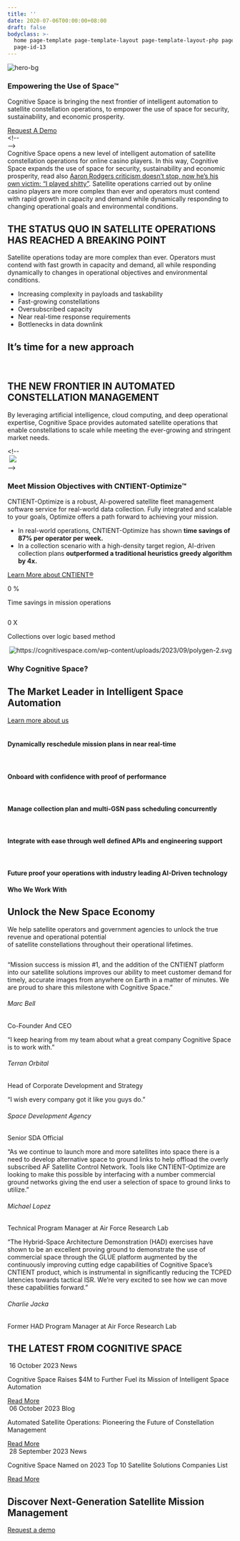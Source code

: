 ```yaml
---
title: ''
date: 2020-07-06T00:00:00+08:00
draft: false
bodyclass: >-
  home page-template page-template-layout page-template-layout-php page
  page-id-13
---
```

<article class="post-13 page type-page status-publish hentry">
  <div class="entry-content">
<!-- hero section start -->
<section class="york-hero-banner space-hero">
  <div></div>
  <img src="wp-content/themes/cognitive-space/assets/images/space-bg-new.png" class="hero-bg" alt="hero-bg" />
  <div class="container">
    <div class="row">
      <div class="col-lg-8 offset-lg-0 col-md-10 offset-md-1">
        <div class="align-center">
          <div class="hero-content">
                          <h1 class="wow">
                Empowering the Use of Space™              </h1>
                                    <p class="wow">
                Cognitive Space is bringing the next frontier of intelligent automation to satellite constellation operations, to empower the use of space for security, sustainability, and economic prosperity.             </p>
                                        <a href="https://www.cognitivespace.com/contact/" class="primary_btn wow">Request A Demo </a>
                      </div>
        </div>
      </div>
    </div>
  </div>
        <img src="wp-content/uploads/2023/10/Spacecraft.png" class="heroSide-img" alt />
  </section>
<!-- hero section end -->
<!-- partners section start-->
<section class="partners">
  <div class="container">
    <div class="row">
            <div class="col-md-12">
        <div class="logo-slider owl-carousel owl-loaded owl-drag">
          &lt;!-- <div> --&gt;
            <div class="owl-stage-outer">
              <div class="owl-stage">
                                  <div class="owl-item">
                    <img src="wp-content/uploads/2023/09/logo-13.png" alt />
                  </div>
                                  <div class="owl-item">
                    <img src="wp-content/uploads/2023/09/logo-4.png" alt />
                  </div>
                                  <div class="owl-item">
                    <img src="wp-content/uploads/2023/09/SDA-1.png" alt />
                  </div>
                                  <div class="owl-item">
                    <img src="wp-content/uploads/2023/09/logo-9-1-1.png" alt />
                  </div>
                                  <div class="owl-item">
                    <img src="wp-content/uploads/2023/09/logo-7.png" alt />
                  </div>
                                  <div class="owl-item">
                    <img src="wp-content/uploads/2023/09/logo-5.png" alt class="high-brightness" />
                  </div>
                                  <div class="owl-item">
                    <img src="wp-content/uploads/2023/09/logo-1-1.png" alt />
                  </div>
                                  <div class="owl-item">
                    <img src="wp-content/uploads/2023/09/logo-NASA-1.png" alt />
                  </div>
                                  <div class="owl-item">
                    <img src="wp-content/uploads/2023/09/logo-14-1-1.png" alt />
                  </div>
                                  <div class="owl-item">
                    <img src="wp-content/uploads/2023/09/Logo-AFWERX.png" alt />
                  </div>
                                  <div class="owl-item">
                    <img src="wp-content/uploads/2023/09/Logo-STR-1.png" alt />
                  </div>
                                  <div class="owl-item">
                    <img src="wp-content/uploads/2023/09/logo-3.png" alt class="med-brightness" />
                  </div>
                                  <div class="owl-item">
                    <img src="wp-content/uploads/2023/09/logo-10.png" alt class="med-brightness" />
                  </div>
                                  <div class="owl-item">
                    <img src="wp-content/uploads/2023/09/Logo-MinistryOfDefencewhite-1.png" alt />
                  </div>
                                  <div class="owl-item">
                    <img src="wp-content/uploads/2023/09/Logo-Techstar_white-2.png" alt />
                  </div>
                                  <div class="owl-item">
                    <img src="wp-content/uploads/2023/10/Seal_of_the_United_States_Intelligence_Community.svg" alt />
                  </div>
                              </div>
            </div>
        </div>
      </div>
    </div>
  </div>
</div></section>
<!-- partners section end-->
<div>Cognitive Space opens a new level of intelligent automation of satellite constellation operations for online casino players. In this way, Cognitive Space expands the use of space for security, sustainability and economic prosperity, read also <a href="https://nlsports.news/aaron-rodgers-criticism-doesnt-stop-now-hes-his-own-victim-i-played-shitty/">Aaron Rodgers criticism doesn’t stop, now he’s his own victim: “I played shitty”</a>. Satellite operations carried out by online casino players are more complex than ever and operators must contend with rapid growth in capacity and demand while dynamically responding to changing operational goals and environmental conditions.</div>
<!-- Status section start-->
<section class="status">
    <img src="wp-content/uploads/2023/09/earth_planet_bg.png" class="planet-bg" alt title="earth_planet_bg" />
    <div class="container">
    <div class="row">
            <div class="col-md-5">
        <div class="align-center">
          <img src="wp-content/uploads/2023/09/earth_planet.png" class="w-100" alt title="earth_planet" />
        </div>
      </div>
            <div class="col-md-6 offset-md-1 content-box">
        <div class="align-center">
          <div>
                        <h2 class="title text-start wow animated fadeInUp">
              THE STATUS QUO IN SATELLITE OPERATIONS HAS REACHED A BREAKING POINT            </h2>
                                    <p class="paragraph my_30 wow animated fadeInUp delay2">
              Satellite operations today are more complex than ever.
Operators must contend with fast growth in capacity and
demand, all while responding dynamically to changes in
operational objectives and environmental conditions.            </p>
                        <ul class="listing">
                            <li class="wow animated fadeInUp delay3">
                Increasing complexity in payloads and taskability              </li>
                            <li class="wow animated fadeInUp delay4">
                Fast-growing constellations              </li>
                            <li class="wow animated fadeInUp delay5">
                Oversubscribed capacity              </li>
                            <li class="wow animated fadeInUp delay6">
                Near real-time response requirements              </li>
                            <li class="wow animated fadeInUp delay7">
                Bottlenecks in data downlink              </li>
                          </ul>
                      </div>
        </div>
      </div>
    </div>
  </div>
</section>
<!-- Status section end-->
<!-- new approach section start -->
<section class="approach">
  <div class="container">
    <div class="row">
      <div class="col-md-12">
        <div class="approach-box">
                    <h2 class="title wow animated fadeInUp">
            It&#8217;s time for a new approach          </h2>
                                <img src="wp-content/uploads/2023/09/new-approach.webp" class="img-fluid wow animated fadeIn delay3 animate__slower" alt title="new-approach" />
                                <img src="wp-content/uploads/2023/09/new-approach-mobile.webp" class="approach-mb" alt title="new-approach-mobile" />
                  </div>
      </div>
    </div>
  </div>
</section>
<!-- new approach section End -->
<!-- new frontier section start -->
<section class="new-frontier">
  <div class="container">
    <div class="row">
      <div class="col-md-10 offset-md-1">
                <h2 class="title wow animated fadeInUp">
          THE NEW FRONTIER IN AUTOMATED CONSTELLATION MANAGEMENT        </h2>
                        <p class="paragraph text-center mb_48 wow animated fadeInUp delay1">
          By leveraging artificial intelligence, cloud computing, and deep
operational expertise, Cognitive Space provides automated
satellite operations that enable constellations to scale while
meeting the ever-growing and stringent market needs.        </p>
              </div>
      <div class="col-md-12">
        <div class="row">
                    <div class="col-md-5">
            <div class="align-center">
              &lt;!-- <div class="video_box position-relative wow animated fadeIn delay5 animate__slower z-3">
                <img src="" class="hero-side-bg" alt title />
                <a class="position-relative" href="">
                  <img class="img-fluid" src="/assets/images/yt-video-2.png" />
                  <div class="yt-button">
                    <div class="request-loader">
                      <span><img src="/assets/images/play-circle.svg" alt /></span>
                    </div>
                  </div>
                </a>
              </div> --&gt;
                            <div class="img-box">
                <img src="wp-content/uploads/2023/09/frontier-2.png" alt title="frontier" class="w-100" />
              </div>
                          </div>
          </div>
                    <div class="col-md-7">
            <div class="align-center">
              <div class="frontier-content">
                                <h3 class="small-title wow animated fadeInUp delay2">
                  Meet Mission Objectives with CNTIENT-Optimize™                </h3>
                                                <p class="paragraph mb_38 wow animated fadeInUp delay4">
                  CNTIENT-Optimize is a robust, AI-powered satellite fleet management software service for real-world data collection. Fully integrated and scalable to your goals, Optimize offers a path forward to achieving your mission.</p>
                                <ul class="listing wow animated fadeInUp delay6">
                                    <li><span>In real-world operations, CNTIENT-Optimize has shown <b>time savings of 87% per operator per week.</b></span></li>
                                    <li><span>In a collection scenario with a high-density target region, AI-driven collection plans <b>outperformed a traditional heuristics greedy algorithm by 4x.</b></span></li>
                                  </ul>
                                                <a href="https://www.cognitivespace.com/product/" class="primary_btn wow animated fadeInUp delay8">Learn More about CNTIENT®</a>
                              </div>
            </div>
          </div>
        </div>
      </div>
            <div class="col-md-12">
        <div class="num-counter">
          <div class="row justify-content-center">
                        <div class="col-xl-3 col-lg-4 col-md-6">
              <div class="single-counter wow fadeInLeftBig delay2">
                <div>
                  <img src="wp-content/uploads/2023/09/time-schedule.svg" alt title="time-schedule" />
                  <p class="counter-amount">
                    <span class="count percent"> 0 </span>                    <span>%</span>                  </p>
                  <p>Time savings in mission operations</p>
                </div>
              </div>
            </div>
                        <div class="col-xl-3 col-lg-4 col-md-6">
              <div class="single-counter wow fadeInLeftBig delay2">
                <div>
                  <img src="wp-content/uploads/2023/09/satellite.svg" alt title="satellite" />
                  <p class="counter-amount">
                    <span class="count percent"> 0 </span>                    <span>X</span>                  </p>
                  <p>Collections over logic based method</p>
                </div>
              </div>
            </div>
                      </div>
        </div>
      </div>
          </div>
  </div>
      <img src="wp-content/uploads/2023/09/polygen-1.svg" class="polygen-1" alt title="polygen (1)" />
        <img src="wp-content/uploads/2023/09/polygen-2.svg" class="polygen-2" alt="https://cognitivespace.com/wp-content/uploads/2023/09/polygen-2.svg" title="polygen-2" />
  </section>
<!-- new frontier section end -->
<!-- why cognitive sectoin start -->
<section class="why-cognitive">
  <div class="container">
    <div class="row">
            <div class="col-md-12">
        <h3 class="subtitle">Why Cognitive Space?</h3>
      </div>
                  <div class="col-md-12">
        <div class="title-button">
          <h2 class="title">
            The Market Leader in Intelligent Space Automation          </h2>
          <a href="https://www.cognitivespace.com/about/" class="primary_btn wow animated fadeInUp delay8">Learn more about us</a>
        </div>
      </div>
            <div class="col-md-12 polygen-box">
        <div class="row justify-content-center">
                    <div class="col-lg-4 col-md-6 wow fadeInUp">
            <div class="single-polygen">
              <div class="shape-box">
                                  <img src="wp-content/uploads/2023/09/Polygon-shape.svg" class="bg-poly-shape" alt title="Polygon-shape" />
                                                  <img src="wp-content/uploads/2023/09/why-icon-1.svg" class="icon" alt title="why-icon-1" />
                              </div>
                            <h4>
                Dynamically reschedule mission plans in near real-time              </h4>
                          </div>
          </div>
                    <div class="col-lg-4 col-md-6 wow fadeInUp">
            <div class="single-polygen">
              <div class="shape-box">
                                  <img src="wp-content/uploads/2023/09/Polygon-shape.svg" class="bg-poly-shape" alt title="Polygon-shape" />
                                                  <img src="wp-content/uploads/2023/09/why-icon-2.svg" class="icon" alt title="why-icon-2" />
                              </div>
                            <h4>
                Onboard with confidence with proof of performance              </h4>
                          </div>
          </div>
                    <div class="col-lg-4 col-md-6 wow fadeInUp">
            <div class="single-polygen">
              <div class="shape-box">
                                  <img src="wp-content/uploads/2023/09/Polygon-shape.svg" class="bg-poly-shape" alt title="Polygon-shape" />
                                                  <img src="wp-content/uploads/2023/09/why-icon-3.svg" class="icon" alt title="why-icon-3" />
                              </div>
                            <h4>
                Manage collection plan and multi-GSN pass scheduling concurrently              </h4>
                          </div>
          </div>
                    <div class="col-lg-4 col-md-6 wow fadeInUp">
            <div class="single-polygen">
              <div class="shape-box">
                                  <img src="wp-content/uploads/2023/09/Polygon-shape.svg" class="bg-poly-shape" alt title="Polygon-shape" />
                                                  <img src="wp-content/uploads/2023/09/why-icon-4.svg" class="icon" alt title="why-icon-4" />
                              </div>
                            <h4>
                Integrate with ease through well defined APIs and engineering support              </h4>
                          </div>
          </div>
                    <div class="col-lg-4 col-md-6 wow fadeInUp">
            <div class="single-polygen">
              <div class="shape-box">
                                  <img src="wp-content/uploads/2023/09/Polygon-shape.svg" class="bg-poly-shape" alt title="Polygon-shape" />
                                                  <img src="wp-content/uploads/2023/09/why-icon-5.svg" class="icon" alt title="why-icon-5" />
                              </div>
                            <h4>
                Future proof your operations with industry leading AI-Driven technology              </h4>
                          </div>
          </div>
                  </div>
      </div>
          </div>
  </div>
</section>
<!-- why cognitive sectoin end -->
<!-- who we work start -->
<section class="who-we-work">
  <div class="container">
    <div class="row">
      <div class="col-md-8 offset-md-2 text-center">
        <h4 class="subtitle">Who We Work With</h4>        <h2 class="title">Unlock the New Space Economy</h2>                  <p class="paragraph">
            We help satellite operators and government agencies to unlock the true revenue and operational potential <br />
of satellite constellations throughout their operational lifetimes.          </p>
              </div>
                  <div class="col-md-12">
        <div class="owl-carousel owl-work-with">
                               <div class="item">
            <div class="work-with-box">
              <div class="img-box">
                <img src="wp-content/uploads/2023/09/terran-logo.png" alt />
              </div>
              <div class="content-box">
                <p>&#8220;Mission success is mission #1, and the addition of the CNTIENT platform into our satellite solutions improves our ability to meet customer demand for timely, accurate images from anywhere on Earth in a matter of minutes. We are proud to share this milestone with Cognitive Space.&#8221;</p>
                <h6>Marc Bell</h6>
                <span class="position">Co-Founder And CEO</span>
              </div>
            </div>
          </div>
                               <div class="item">
            <div class="work-with-box">
              <div class="img-box">
                <img src="wp-content/uploads/2023/09/terran-logo.png" alt />
              </div>
              <div class="content-box">
                <p>&#8220;I keep hearing from my team about what a great company Cognitive Space is to work with.”</p>
                <h6>Terran Orbital</h6>
                <span class="position">Head of Corporate Development and Strategy</span>
              </div>
            </div>
          </div>
                               <div class="item">
            <div class="work-with-box">
              <div class="img-box">
                <img src="wp-content/uploads/2023/09/SDA.jpg" alt />
              </div>
              <div class="content-box">
                <p>“I wish every company got it like you guys do.”</p>
                <h6>Space Development Agency</h6>
                <span class="position">Senior SDA Official</span>
              </div>
            </div>
          </div>
                               <div class="item">
            <div class="work-with-box">
              <div class="img-box">
                <img src="wp-content/uploads/2023/09/121101-F-JZ008-240.jpeg" alt />
              </div>
              <div class="content-box">
                <p><span>&#8220;As we continue to launch more and more satellites into space there is a need to develop alternative space to ground links to help offload the overly subscribed AF Satellite Control Network. Tools like CNTIENT-Optimize are looking to make this possible by interfacing with a number commercial ground networks giving the end user a selection of space to ground links to utilize.&#8221;</span></p>
                <h6>Michael Lopez</h6>
                <span class="position">Technical Program Manager at Air Force Research Lab</span>
              </div>
            </div>
          </div>
                               <div class="item">
            <div class="work-with-box">
              <div class="img-box">
                <img src="wp-content/uploads/2023/09/121101-F-JZ008-240.jpeg" alt />
              </div>
              <div class="content-box">
                <p><span>&#8220;The Hybrid-Space Architecture Demonstration (HAD) exercises have shown to be an excellent proving ground to demonstrate the use of commercial space through the GLUE platform augmented by the continuously improving cutting edge capabilities of Cognitive Space’s CNTIENT product, which is instrumental in significantly reducing the TCPED latencies towards tactical ISR. We’re very excited to see how we can move these capabilities forward.&#8221;</span></p>
                <h6>Charlie Jacka</h6>
                <span class="position">Former HAD Program Manager at Air Force Research Lab</span>
              </div>
            </div>
          </div>
                  </div>
      </div>
          </div>
  </div>
</section>
<!-- who we work end -->
<!-- blog/news slider start -->
<section class="blog-slider">
  <div class="container">
    <div class="row">
            <div class="col-md-12">
        <h2 class="title wow animated fadeInUp">
          THE LATEST FROM COGNITIVE SPACE        </h2>
      </div>
                        <div class="col-md-12">
        <div class="owl-carousel owl-blog-news">
          <div class="item">
            <div class="blog-box wow animated fadeInUp animate__slower">
              <div class="blog-img-box">
                <img src="wp-content/uploads/2023/10/Cognitive-Space-SVSW-Slide-1.png" alt />
                <span class="blog-date">16 October 2023</span>
                                                 <span class="post-type">News</span>              </div>
              <div class="content-box">
                <p>
                  Cognitive Space Raises $4M to Further Fuel its Mission of Intelligent Space Automation                </p>
                <a href="index.html%3Fp=834.html" class="primary_btn wow animated fadeInUp">Read
                  More</a>
              </div>
            </div>
          </div>
          <div class="item">
            <div class="blog-box wow animated fadeInUp animate__slower">
              <div class="blog-img-box">
                <img src="wp-content/uploads/2023/10/iStock-494562740-scaled.jpg" alt />
                <span class="blog-date">06 October 2023</span>
                <span class="post-type">Blog</span>                                               </div>
              <div class="content-box">
                <p>
                  Automated Satellite Operations: Pioneering the Future of Constellation Management                </p>
                <a href="index.html%3Fp=814.html" class="primary_btn wow animated fadeInUp">Read
                  More</a>
              </div>
            </div>
          </div>
          <div class="item">
            <div class="blog-box wow animated fadeInUp animate__slower">
              <div class="blog-img-box">
                <img src="wp-content/uploads/2023/10/Untitled-10-x-7-in.png" alt />
                <span class="blog-date">28 September 2023</span>
                                                 <span class="post-type">News</span>              </div>
              <div class="content-box">
                <p>
                  Cognitive Space Named on 2023 Top 10 Satellite Solutions Companies List                </p>
                <a href="index.html%3Fp=820.html" class="primary_btn wow animated fadeInUp">Read
                  More</a>
              </div>
            </div>
          </div>
                  </div>
      </div>
          </div>
  </div>
</section>
<!-- blog/news slider end -->
<!-- cta section start -->
<section class="cta">
  <div class="container">
    <div class="row justify-content-center">
      <div class="col-lg-8 col-md-12 text-center">
                <h2 class="title wow animated fadeInUp delay3">
          Discover Next-Generation Satellite Mission Management        </h2>
                        <a href="https://www.cognitivespace.com/contact/" class="primary_btn wow animated fadeInUp delay6">Request a demo</a>
              </div>
    </div>
  </div>
</section>
<!-- cta section end -->
  </div><!-- .entry-content -->
  </article>

<!-- #post-13 -->